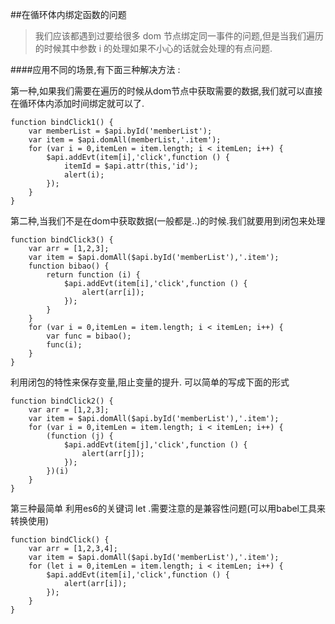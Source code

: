 ##在循环体内绑定函数的问题
>我们应该都遇到过要给很多 dom 节点绑定同一事件的问题,但是当我们遍历的时候其中参数 i 的处理如果不小心的话就会处理的有点问题.

####应用不同的场景,有下面三种解决方法 :

第一种,如果我们需要在遍历的时候从dom节点中获取需要的数据,我们就可以直接在循环体内添加时间绑定就可以了.	

	function bindClick1() {
    	var memberList = $api.byId('memberList');
    	var item = $api.domAll(memberList,'.item');
    	for (var i = 0,itemLen = item.length; i < itemLen; i++) {
      		$api.addEvt(item[i],'click',function () {
          		itemId = $api.attr(this,'id');
          		alert(i);
      		});         
    	}
  	}

第二种,当我们不是在dom中获取数据(一般都是..)的时候.我们就要用到闭包来处理

	function bindClick3() {
    	var arr = [1,2,3];
    	var item = $api.domAll($api.byId('memberList'),'.item');
    	function bibao() {
      		return function (i) {
        		$api.addEvt(item[i],'click',function () {
          			alert(arr[i]);
        		}); 
      		}
    	}
    	for (var i = 0,itemLen = item.length; i < itemLen; i++) {
      		var func = bibao();
      		func(i);           
    	}
  	}
 
利用闭包的特性来保存变量,阻止变量的提升.
可以简单的写成下面的形式

	function bindClick2() {
    	var arr = [1,2,3];
    	var item = $api.domAll($api.byId('memberList'),'.item');
    	for (var i = 0,itemLen = item.length; i < itemLen; i++) {
      		(function (j) {
        		$api.addEvt(item[j],'click',function () {
          			alert(arr[j]);
        		}); 
      		})(i)                
    	}
  	}
 
第三种最简单 利用es6的关键词 let .需要注意的是兼容性问题(可以用babel工具来转换使用)

	function bindClick() {
    	var arr = [1,2,3,4];
    	var item = $api.domAll($api.byId('memberList'),'.item');
    	for (let i = 0,itemLen = item.length; i < itemLen; i++) {
      		$api.addEvt(item[i],'click',function () {
        		alert(arr[i]);
      		});           
    	}
  	}
  